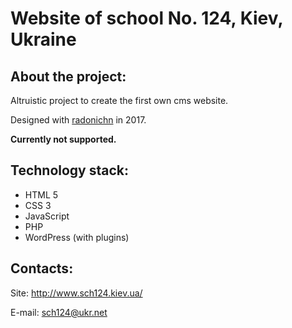 # Website of school No. 124, Kiev, Ukraine

## About the project:

Altruistic project to create the first own cms website.

Designed with [radonichn](https://github.com/radonichn) in 2017.

**Currently not supported.**

## Technology stack:

- HTML 5
- CSS 3
- JavaScript
- PHP
- WordPress (with plugins)

## Contacts:

Site: <http://www.sch124.kiev.ua/>

E-mail: <sch124@ukr.net>
